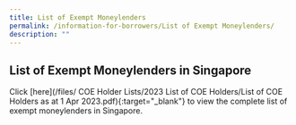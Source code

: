 ```yaml
---
title: List of Exempt Moneylenders
permalink: /information-for-borrowers/List of Exempt Moneylenders/
description: ""
---
```

List of Exempt Moneylenders in Singapore
---
Click [here](/files/
COE Holder Lists/2023 List of COE Holders/List of COE Holders as at 1 Apr 2023.pdf){:target="_blank"} to view the complete list of exempt moneylenders in Singapore.